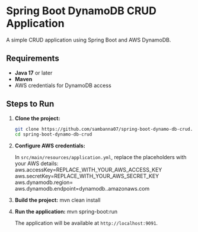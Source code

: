# Spring Boot DynamoDB CRUD Application

A simple CRUD application using Spring Boot and AWS DynamoDB.

## Requirements

- **Java 17** or later
- **Maven**
- AWS credentials for DynamoDB access

## Steps to Run

1. **Clone the project:**
   ```bash
   git clone https://github.com/sambanna07/spring-boot-dynamo-db-crud.git
   cd spring-boot-dynamo-db-crud
   ```

2. **Configure AWS credentials:**
   
   In `src/main/resources/application.yml`, replace the placeholders with your AWS details:
            aws.accessKey=REPLACE_WITH_YOUR_AWS_ACCESS_KEY
            aws.secretKey=REPLACE_WITH_YOUR_AWS_SECRET_KEY
            aws.dynamodb.region=<DYNAMODB-REGION>
            aws.dynamodb.endpoint=dynamodb.<DYNAMODB-REGION>.amazonaws.com

3. **Build the project:**
   mvn clean install

4. **Run the application:**
   mvn spring-boot:run

   The application will be available at `http://localhost:9091`.
